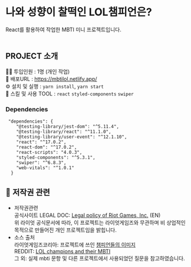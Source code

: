 # 나와 성향이 찰떡인 LOL챔피언은?
React를 활용하여 작업한 MBTI 미니 프로젝트입니다. <br /><br />

## PROJECT 소개
👩‍💻 투입인원 : 1명 (개인 작업) <br/>
🔗 배포URL : https://mbtilol.netlify.app/<br/>
⚙ 설치 및 실행 : `yarn install`, `yarn start`<br/>
🔨 스킬 및 사용 TOOL : `react` `styled-components` `swiper` <br/>

### Dependencies
```
 "dependencies": {
    "@testing-library/jest-dom": "^5.11.4",
    "@testing-library/react": "^11.1.0",
    "@testing-library/user-event": "^12.1.10",
    "react": "^17.0.2",
    "react-dom": "^17.0.2",
    "react-scripts": "4.0.3",
    "styled-components": "^5.3.1",
    "swiper": "^6.8.3",
    "web-vitals": "^1.0.1"
  }
  ```

 
## 📒 저작권 관련
- 저작권관련<br/>
공식사이트 LEGAL DOC: [Legal policy of Riot Games, Inc.](https://www.riotgames.com/en/legal) (EN) <br/>
위 라이엇 공식문서에 따라, 이 프로젝트는 라이엇게임즈와 무관하며 비 상업적인 목적으로 만들어진 개인 프로젝트임을 밝힙니다.<br/>
- 소스 출처 <br/>
라이엇게임즈코리아: 프로젝트에 쓰인 [챔피언들의 이미지](https://kr.leagueoflegends.com/ko-kr/champions/) <br/>
REDDIT: [LOL champions and their MBTI](https://www.reddit.com/r/leagueoflegends/comments/5nxj7f/lol_champions_and_their_mbti/) <br/>
그 외: 실제 mbti 문항 및 다른 프로젝트에서 사용되었던 질문을 참고하였습니다. <br/><br/>
